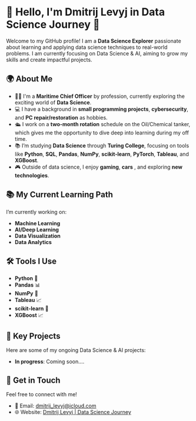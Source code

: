 # 👋 Hello, I'm Dmitrij Levyj in Data Science Journey 🚀

Welcome to my GitHub profile! I am a **Data Science Explorer** passionate about learning and applying data science techniques to real-world problems. I am currently focusing on Data Science & AI, aiming to grow my skills and create impactful projects.

## 🌍 About Me

- 👨‍💻 I'm a **Maritime Chief Officer** by profession, currently exploring the exciting world of **Data Science**.
- 💻 I have a background in **small programming projects**, **cybersecurity**, and **PC repair/restoration** as hobbies.
- 🛳 I work on a **two-month rotation** schedule on the Oil/Chemical tanker, which gives me the opportunity to dive deep into learning during my off time.
- 📚 I’m studying **Data Science** through **Turing College**, focusing on tools like **Python**, **SQL**, **Pandas**, **NumPy**, **scikit-learn**, **PyTorch**, **Tableau**, and **XGBoost**.
- 🎮 Outside of data science, I enjoy **gaming**, **cars** , and exploring **new technologies**.

## 📚 My Current Learning Path

I’m currently working on:
- **Machine Learning**
- **AI/Deep Learning**
- **Data Visualization**
- **Data Analytics**

## 🛠 Tools I Use
- **Python** 🐍
- **Pandas** 📊
- **NumPy** 🔢
- **Tableau** 📈
- **scikit-learn** 🤖
- **XGBoost** 📈

## 🚀 Key Projects
Here are some of my ongoing Data Science & AI projects:

- **In progress**: Coming soon....


## 💬 Get in Touch
Feel free to connect with me!

- 📧 Email: [dmitrij_levyj@icloud.com](mailto:dmitrij_levyj@icloud.com)
- 🌐 Website: [Dmitrij Levyj | Data Science Journey](https://dmitrijlevyj.wixsite.com/datascience)
